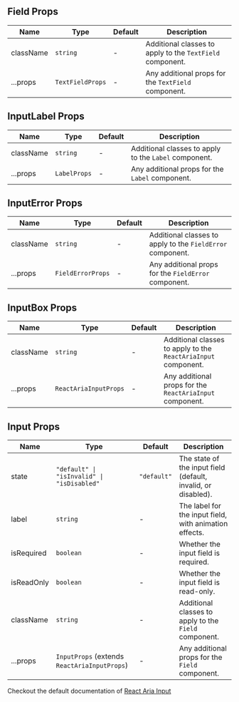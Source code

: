 ## Field Props

| Name      | Type             | Default | Description                                               |
| --------- | ---------------- | ------- | --------------------------------------------------------- |
| className | `string`         | -       | Additional classes to apply to the `TextField` component. |
| ...props  | `TextFieldProps` | -       | Any additional props for the `TextField` component.       |

## InputLabel Props

| Name      | Type         | Default | Description                                           |
| --------- | ------------ | ------- | ----------------------------------------------------- |
| className | `string`     | -       | Additional classes to apply to the `Label` component. |
| ...props  | `LabelProps` | -       | Any additional props for the `Label` component.       |

## InputError Props

| Name      | Type              | Default | Description                                                |
| --------- | ----------------- | ------- | ---------------------------------------------------------- |
| className | `string`          | -       | Additional classes to apply to the `FieldError` component. |
| ...props  | `FieldErrorProps` | -       | Any additional props for the `FieldError` component.       |

## InputBox Props

| Name      | Type                  | Default | Description                                                    |
| --------- | --------------------- | ------- | -------------------------------------------------------------- |
| className | `string`              | -       | Additional classes to apply to the `ReactAriaInput` component. |
| ...props  | `ReactAriaInputProps` | -       | Any additional props for the `ReactAriaInput` component.       |

## Input Props

| Name       | Type                                         | Default     | Description                                                   |
| ---------- | -------------------------------------------- | ----------- | ------------------------------------------------------------- |
| state      | `"default" \| "isInvalid" \| "isDisabled"`   | `"default"` | The state of the input field (default, invalid, or disabled). |
| label      | `string`                                     | -           | The label for the input field, with animation effects.        |
| isRequired | `boolean`                                    | -           | Whether the input field is required.                          |
| isReadOnly | `boolean`                                    | -           | Whether the input field is read-only.                         |
| className  | `string`                                     | -           | Additional classes to apply to the `Field` component.         |
| ...props   | `InputProps` (extends `ReactAriaInputProps`) | -           | Any additional props for the `Field` component.               |

Checkout the default documentation of [React Aria Input](https://react-spectrum.adobe.com/react-aria/TextField.html)
